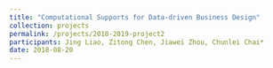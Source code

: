 ```yaml
---
title: "Computational Supports for Data-driven Business Design"
collection: projects
permalink: /projects/2018-2019-project2
participants: Jing Liao, Zitong Chen, Jiawei Zhou, Chunlei Chai*
date: 2018-08-20
---
```

